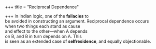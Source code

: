 +++
title = "Reciprocal Dependence"

+++
In Indian logic, one of the **fallacies** to  
be avoided in constructing an argument. Reciprocal dependence occurs  
when two things each stand as cause  
and effect to the other—when A depends  
on B, and B in turn depends on A. This  
is seen as an extended case of **selfresidence**, and equally objectionable.